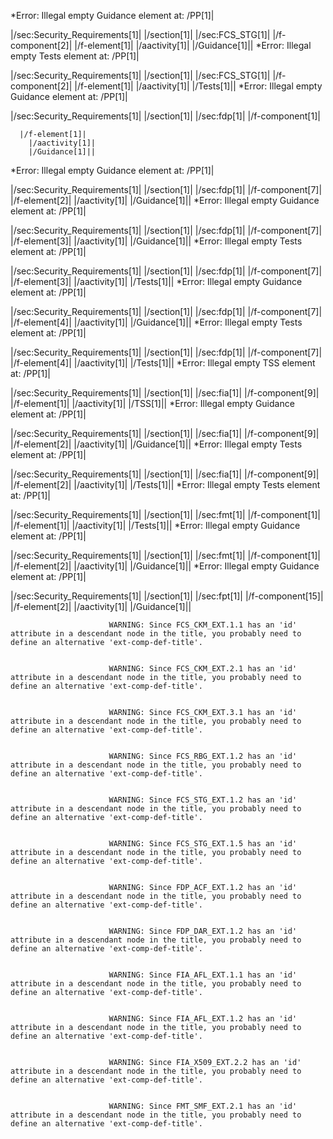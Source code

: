 *Error: Illegal empty Guidance element at:
        /PP[1]|
	
  |/sec:Security_Requirements[1]|
    |/section[1]| 
      |/sec:FCS_STG[1]|
        |/f-component[2]|
        |/f-element[1]|
        |/aactivity[1]|
        |/Guidance[1]||
*Error: Illegal empty Tests element at:
        /PP[1]|
	
  |/sec:Security_Requirements[1]|
    |/section[1]| 
      |/sec:FCS_STG[1]|
        |/f-component[2]|
        |/f-element[1]|
        |/aactivity[1]|
        |/Tests[1]||
*Error: Illegal empty Guidance element at:
        /PP[1]|
	
  |/sec:Security_Requirements[1]|
    |/section[1]| 
      |/sec:fdp[1]|
	  |/f-component[1]|
	  
	  |/f-element[1]|
        |/aactivity[1]|
        |/Guidance[1]||
*Error: Illegal empty Guidance element at:
        /PP[1]|
	
  |/sec:Security_Requirements[1]|
    |/section[1]| 
      |/sec:fdp[1]|
	  |/f-component[7]|
        |/f-element[2]|
        |/aactivity[1]|
        |/Guidance[1]||
*Error: Illegal empty Guidance element at:
        /PP[1]|
	
  |/sec:Security_Requirements[1]|
    |/section[1]| 
      |/sec:fdp[1]|
	  |/f-component[7]|
        |/f-element[3]|
        |/aactivity[1]|
        |/Guidance[1]||
*Error: Illegal empty Tests element at:
        /PP[1]|
	
  |/sec:Security_Requirements[1]|
    |/section[1]| 
      |/sec:fdp[1]|
	  |/f-component[7]|
        |/f-element[3]|
        |/aactivity[1]|
        |/Tests[1]||
*Error: Illegal empty Guidance element at:
        /PP[1]|
	
  |/sec:Security_Requirements[1]|
    |/section[1]| 
      |/sec:fdp[1]|
	  |/f-component[7]|
        |/f-element[4]|
        |/aactivity[1]|
        |/Guidance[1]||
*Error: Illegal empty Tests element at:
        /PP[1]|
	
  |/sec:Security_Requirements[1]|
    |/section[1]| 
      |/sec:fdp[1]|
	  |/f-component[7]|
        |/f-element[4]|
        |/aactivity[1]|
        |/Tests[1]||
*Error: Illegal empty TSS element at:
        /PP[1]|
	
  |/sec:Security_Requirements[1]|
    |/section[1]| 
      |/sec:fia[1]|
        |/f-component[9]|
        |/f-element[1]|
        |/aactivity[1]|
        |/TSS[1]||
*Error: Illegal empty Guidance element at:
        /PP[1]|
	
  |/sec:Security_Requirements[1]|
    |/section[1]| 
      |/sec:fia[1]|
        |/f-component[9]|
        |/f-element[2]|
        |/aactivity[1]|
        |/Guidance[1]||
*Error: Illegal empty Tests element at:
        /PP[1]|
	
  |/sec:Security_Requirements[1]|
    |/section[1]| 
      |/sec:fia[1]|
        |/f-component[9]|
        |/f-element[2]|
        |/aactivity[1]|
        |/Tests[1]||
*Error: Illegal empty Tests element at:
        /PP[1]|
	
  |/sec:Security_Requirements[1]|
    |/section[1]| 
      |/sec:fmt[1]| 
       |/f-component[1]|
        |/f-element[1]|
        |/aactivity[1]|
        |/Tests[1]||
*Error: Illegal empty Guidance element at:
        /PP[1]|
	
  |/sec:Security_Requirements[1]|
    |/section[1]| 
      |/sec:fmt[1]| 
       |/f-component[1]|
        |/f-element[2]|
        |/aactivity[1]|
        |/Guidance[1]||
*Error: Illegal empty Guidance element at:
        /PP[1]|
	
  |/sec:Security_Requirements[1]|
    |/section[1]| 
      |/sec:fpt[1]|
        |/f-component[15]|
        |/f-element[2]|
        |/aactivity[1]|
        |/Guidance[1]||

                          WARNING: Since FCS_CKM_EXT.1.1 has an 'id' attribute in a descendant node in the title, you probably need to define an alternative 'ext-comp-def-title'.
                       

                          WARNING: Since FCS_CKM_EXT.2.1 has an 'id' attribute in a descendant node in the title, you probably need to define an alternative 'ext-comp-def-title'.
                       

                          WARNING: Since FCS_CKM_EXT.3.1 has an 'id' attribute in a descendant node in the title, you probably need to define an alternative 'ext-comp-def-title'.
                       

                          WARNING: Since FCS_RBG_EXT.1.2 has an 'id' attribute in a descendant node in the title, you probably need to define an alternative 'ext-comp-def-title'.
                       

                          WARNING: Since FCS_STG_EXT.1.2 has an 'id' attribute in a descendant node in the title, you probably need to define an alternative 'ext-comp-def-title'.
                       

                          WARNING: Since FCS_STG_EXT.1.5 has an 'id' attribute in a descendant node in the title, you probably need to define an alternative 'ext-comp-def-title'.
                       

                          WARNING: Since FDP_ACF_EXT.1.2 has an 'id' attribute in a descendant node in the title, you probably need to define an alternative 'ext-comp-def-title'.
                       

                          WARNING: Since FDP_DAR_EXT.1.2 has an 'id' attribute in a descendant node in the title, you probably need to define an alternative 'ext-comp-def-title'.
                       

                          WARNING: Since FIA_AFL_EXT.1.1 has an 'id' attribute in a descendant node in the title, you probably need to define an alternative 'ext-comp-def-title'.
                       

                          WARNING: Since FIA_AFL_EXT.1.2 has an 'id' attribute in a descendant node in the title, you probably need to define an alternative 'ext-comp-def-title'.
                       

                          WARNING: Since FIA_X509_EXT.2.2 has an 'id' attribute in a descendant node in the title, you probably need to define an alternative 'ext-comp-def-title'.
                       

                          WARNING: Since FMT_SMF_EXT.2.1 has an 'id' attribute in a descendant node in the title, you probably need to define an alternative 'ext-comp-def-title'.
                       
